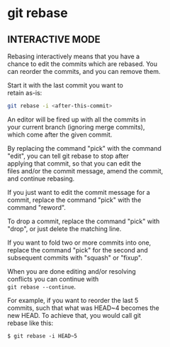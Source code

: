 # git rebase  

## INTERACTIVE MODE  

Rebasing interactively means that you have a  
chance to edit the commits which are rebased. You  
can reorder the commits, and you can remove them.  

Start it with the last commit you want to  
retain as-is:  

```sh
git rebase -i <after-this-commit>
```

An editor will be fired up with all the commits in  
your current branch (ignoring merge commits),  
which come after the given commit.  

By replacing the command "pick" with the command  
"edit", you can tell git rebase to stop after  
applying that commit, so that you can edit the  
files and/or the commit message, amend the commit,  
and continue rebasing.  

If you just want to edit the commit message for a  
commit, replace the command "pick" with the  
command "reword".  

To drop a commit, replace the command "pick" with  
"drop", or just delete the matching line.  

If you want to fold two or more commits into one,  
replace the command "pick" for the second and  
subsequent commits with "squash" or "fixup".  

When you are done editing and/or resolving  
conflicts you can continue with  
`git rebase --continue`.  

For example, if you want to reorder the last 5  
commits, such that what was HEAD~4 becomes the  
new HEAD. To achieve that, you would call git  
rebase like this:  

```
$ git rebase -i HEAD~5
```
